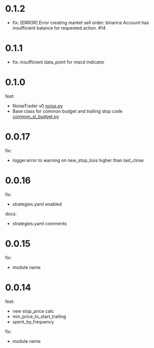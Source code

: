 # 0.1.2
- fix: [ERROR] Error creating market sell order: binance Account has insufficient balance for requested action. #14

# 0.1.1
- fix: insufficient data_point for macd indicator

# 0.1.0

feat: 
- NoiseTrader v0 [noise.py](elena_basics%2Fstrategies%2Fnoise.py)
- Base class for common budget and trailing stop code [common_sl_budget.py](elena_basics%2Fstrategies%2Fcommon_sl_budget.py)

# 0.0.17

fix:
- logger.error to warning on new_stop_loss higher than last_close

# 0.0.16

fix:
- strategies.yaml enabled

docs:
- strategies.yaml comments


# 0.0.15

fix:
- module name

# 0.0.14

feat: 
- new stop_price calc
- min_price_to_start_trailing
- spent_by_frequency

fix:
- module name
